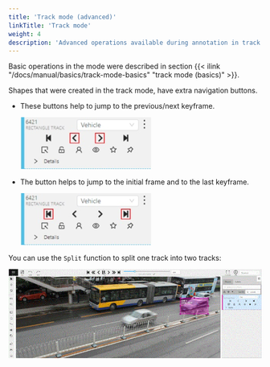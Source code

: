 ```yaml
---
title: 'Track mode (advanced)'
linkTitle: 'Track mode'
weight: 4
description: 'Advanced operations available during annotation in track mode.'
---
```


Basic operations in the mode were described in section {{< ilink "/docs/manual/basics/track-mode-basics" "track mode (basics)" >}}.

Shapes that were created in the track mode, have extra navigation buttons.

- These buttons help to jump to the previous/next keyframe.

  ![](/images/image056.jpg)

- The button helps to jump to the initial frame and to the last keyframe.

  ![](/images/image057.jpg)

You can use the `Split` function to split one track into two tracks:

![](/images/gif010_detrac.gif)
